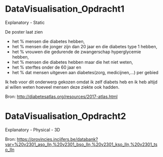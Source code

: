 # DataVisualisation_Opdracht1

Explanatory - Static

De poster laat zien
  - het % mensen die diabetes hebben,
  - het % mensen die jonger zijn dan 20 jaar en die diabetes type 1 hebben,
  - het % vrouwen die gedurende de zwangerschap hyperglycemie hebben,
  - het % mensen die diabetes hebben maar die het niet weten,
  - het % sterftes onder de 60 jaar en
  - het % dat mensen uitgeven aan diabetes(zorg, medicijnen,...) per gebied
  
Ik heb voor dit onderwerp gekozen omdat ik zelf diabets heb en ik heb altijd al willen weten hoeveel mensen deze ziekte ook hadden. 

Bron: http://diabetesatlas.org/resources/2017-atlas.html
    
    
# DataVisualisation_Opdracht2

Explanatory - Physical - 3D



Bron: https://provincies.incijfers.be/databank?var=%20v2301_aso_lln,%20v2301_bso_lln,%20v2301_kso_lln,%20v2301_tso_lln

